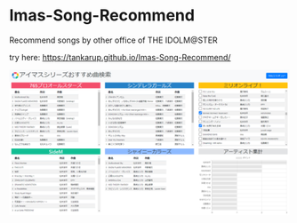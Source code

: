 # Imas-Song-Recommend
Recommend songs by other office of THE IDOLM@STER

try here: https://tankarup.github.io/Imas-Song-Recommend/

![](screenshot.png)
